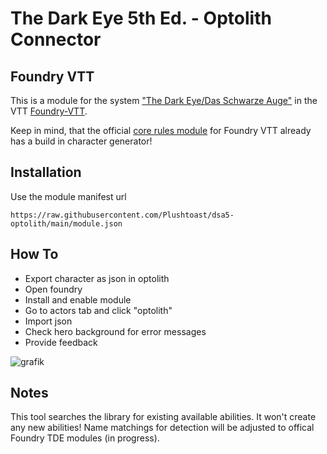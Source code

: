 # The Dark Eye 5th Ed. - Optolith Connector

## Foundry VTT

This is a module for the system <a href="https://foundryvtt.com/packages/dsa5">"The Dark Eye/Das Schwarze Auge"</a> in the VTT <a target="_blank" href="https://foundryvtt.com/">Foundry-VTT</a>.

Keep in mind, that the official <a href="https://www.f-shop.de/virtual-tabletops/das-schwarze-auge-vtt/regel-module/2157/dsa5-grundregelwerk-fuer-foundry-vtt" target="_blank">core rules module</a> for Foundry VTT already has a build in character generator!

## Installation

Use the module manifest url

```
https://raw.githubusercontent.com/Plushtoast/dsa5-optolith/main/module.json
```

## How To

* Export character as json in optolith
* Open foundry
* Install and enable module
* Go to actors tab and click "optolith"
* Import json
* Check hero background for error messages
* Provide feedback

![grafik](https://github.com/Plushtoast/dsa5-optolith/assets/44941845/b648131b-4359-458a-8a71-e7ba1506ce1d)

## Notes

This tool searches the library for existing available abilities. It won't create any new abilities!
Name matchings for detection will be adjusted to offical Foundry TDE modules (in progress).
